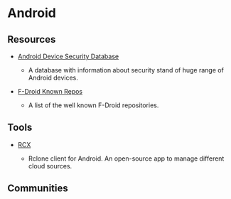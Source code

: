 # Android

## Resources

* [Android Device Security Database](https://www.android-device-security.org)
  
  * A database with information about security stand of huge range of Android devices.

* [F-Droid Known Repos](https://forum.f-droid.org/t/known-repositories)
  
  * A list of the well known F-Droid repositories.

## Tools

* [RCX](https://github.com/x0b/rcx)
  
  * Rclone client for Android. An open-source app to manage different cloud sources. 

## Communities

